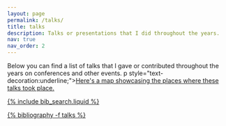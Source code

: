 ```yaml
---
layout: page
permalink: /talks/
title: talks
description: Talks or presentations that I did throughout the years. 
nav: true
nav_order: 2
---
```


Below you can find a list of talks that I gave or contributed throughout the years on conferences and other events. p style="text-decoration:underline;"><a href="/talkmap/map.html">Here's a map showcasing the places where these talks took place.

{% include bib_search.liquid %}

<div class="publications">

{% bibliography -f talks %}

</div>
